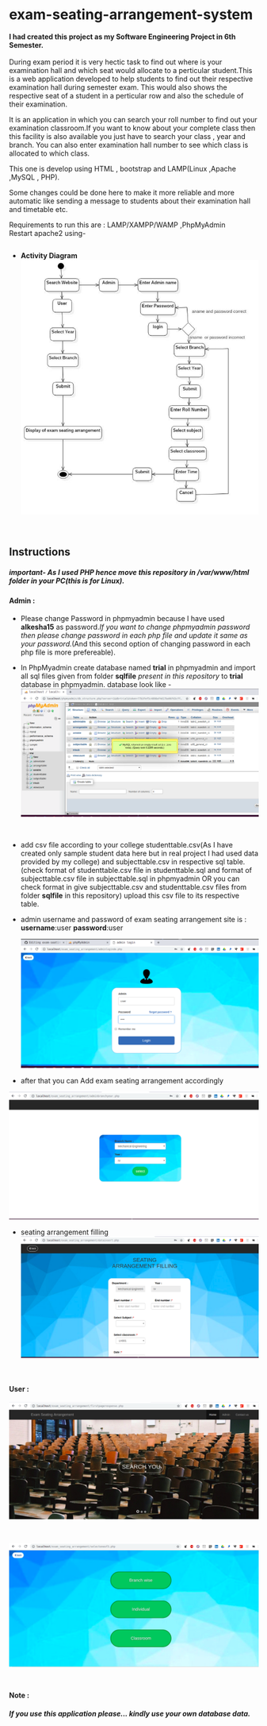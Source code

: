
# exam-seating-arrangement-system
**I had created this project as my Software Engineering Project in 6th Semester.**
<br/>
<br/>
During exam period it is very hectic task to find out where is your examination hall and which seat would allocate 
to a perticular student.This is a web application developed to help students to find out their respective examination hall during semester exam.
This would also shows the respective seat of a student in a perticular row and also the schedule of their examination.

It is an application in which you can search your roll number to find out your examination classroom.If you want to know about your complete class then this facility is also available you just have to search your class , year and branch.
You can also enter examination hall number to see which class is allocated to which class.

This one is develop using HTML , bootstrap and LAMP(Linux ,Apache ,MySQL , PHP).

Some changes could be done here to make it more reliable and more automatic like sending a message to students about their examination hall and timetable etc.

Requirements to run this are : LAMP/XAMPP/WAMP ,PhpMyAdmin
<br/>
 Restart apache2 using-
```sudo service apache2 restart
```


- **Activity Diagram**
![Activity Diagram](exam_seating_images/8.jpg)
<br/>


## Instructions

##### important- As I used PHP hence move this repository in */var/www/html* folder in your PC(this is for Linux). 
#### Admin :
- Please change Password in phpmyadmin because I have used **alkesha15** as password.*If you want to change phpmyadmin password then please change password in each php file and update it same as your password.*(And this second option of changing password in each php file is more prefereable).

- In PhpMyadmin create database named **trial** in phpmyadmin and import all sql files given from folder **sqlfile** *present in this repository* to **trial** database in phpmyadmin.
database look like -
![trial database](photos/trial_database.png)
<br/>

- add csv file according to your college studenttable.csv(As I have created only sample student data here but in real project I had used data provided by my college) and subjecttable.csv in respective sql table.(check format of studenttable.csv file in studenttable.sql and format of subjecttable.csv file in subjecttable.sql  in phpmyadmin OR you can check format in give subjecttable.csv and studenttable.csv files from folder **sqlfile** in this repository)
upload this csv file to its respective table.

- admin username and password of exam seating arrangement site is :
  **username**:user 
  **password**:user
  
  ![adminpage](photos/admin.png)
  <br/>
- after that you can Add exam seating arrangement accordingly

![firstpage](photos/1.png)
<br/>
- seating arrangement filling
![secondpage](photos/3.png)

<br/>

#### User :

![firstpage](photos/front.png)

<br/>

![search page](photos/se1.png)

<br/>

**Note :**
##### *If you use this application please... kindly use your own database data.*

